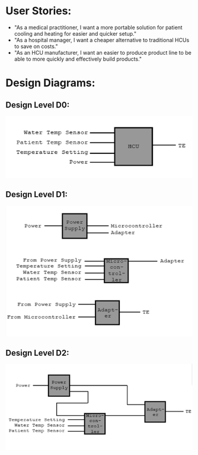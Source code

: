 # User Stories:

* "As a medical practitioner, I want a more portable solution for patient cooling and heating for easier and quicker setup."
* "As a hospital manager, I want a cheaper alternative to traditional HCUs to save on costs."
* "As an HCU manufacturer, I want an easier to produce product line to be able to more quickly and effectively build products."

# Design Diagrams:

## Design Level D0:

![](https://github.com/sullivtz/SeniorDesign/blob/master/D0.png)

## Design Level D1:

![](https://github.com/sullivtz/SeniorDesign/blob/master/D1.png)

## Design Level D2:

![](https://github.com/sullivtz/SeniorDesign/blob/master/D2.png)
